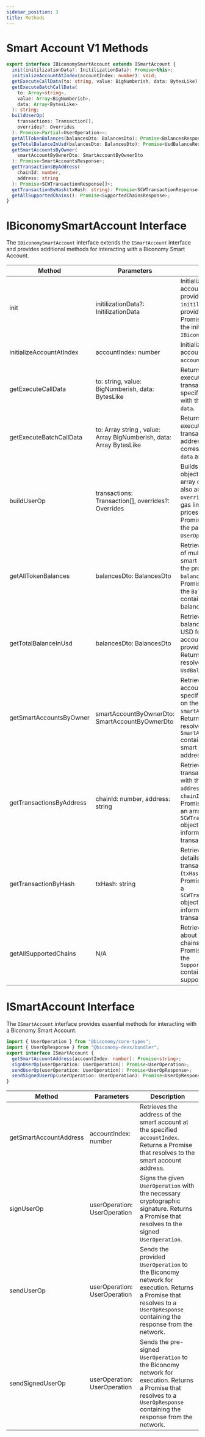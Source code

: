 ```yaml
---
sidebar_position: 3
title: Methods
---
```


# Smart Account V1 Methods

```typescript
export interface IBiconomySmartAccount extends ISmartAccount {
  init(initilizationData?: InitilizationData): Promise<this>;
  initializeAccountAtIndex(accountIndex: number): void;
  getExecuteCallData(to: string, value: BigNumberish, data: BytesLike): string;
  getExecuteBatchCallData(
    to: Array<string>,
    value: Array<BigNumberish>,
    data: Array<BytesLike>
  ): string;
  buildUserOp(
    transactions: Transaction[],
    overrides?: Overrides
  ): Promise<Partial<UserOperation>>;
  getAllTokenBalances(balancesDto: BalancesDto): Promise<BalancesResponse>;
  getTotalBalanceInUsd(balancesDto: BalancesDto): Promise<UsdBalanceResponse>;
  getSmartAccountsByOwner(
    smartAccountByOwnerDto: SmartAccountByOwnerDto
  ): Promise<SmartAccountsResponse>;
  getTransactionsByAddress(
    chainId: number,
    address: string
  ): Promise<SCWTransactionResponse[]>;
  getTransactionByHash(txHash: string): Promise<SCWTransactionResponse>;
  getAllSupportedChains(): Promise<SupportedChainsResponse>;
}
```

# IBiconomySmartAccount Interface

The `IBiconomySmartAccount` interface extends the `ISmartAccount` interface and provides additional methods for interacting with a Biconomy Smart Account.

| Method                   | Parameters                                                          | Description                                                                                                                                                                                                                 |     |
| ------------------------ | ------------------------------------------------------------------- | --------------------------------------------------------------------------------------------------------------------------------------------------------------------------------------------------------------------------- | --- |
| init                     | initilizationData?: InitilizationData                               | Initializes the smart account with the provided `initilizationData`, if provided. Returns a Promise that resolves to the initialized `IBiconomySmartAccount`.                                                               |
| initializeAccountAtIndex | accountIndex: number                                                | Initializes the smart account at the specified `accountIndex`.                                                                                                                                                              |
| getExecuteCallData       | to: string, value: BigNumberish, data: BytesLike                    | Returns the call data for executing a single transaction to the specified address (`to`) with the given `value` and `data`.                                                                                                 |
| getExecuteBatchCallData  | to: Array string , value: Array BigNumberish, data: Array BytesLike | Returns the call data for executing a batch of transactions to multiple addresses (`to`) with the corresponding `value` and `data` arrays.                                                                                  |
| buildUserOp              | transactions: Transaction[], overrides?: Overrides                  | Builds a `UserOperation` object from the provided array of `Transaction`s. It also accepts optional `overrides` for specifying gas limits and gas prices. Returns a Promise that resolves to the partial `UserOperation`.   |
| getAllTokenBalances      | balancesDto: BalancesDto                                            | Retrieves the balances of multiple tokens for the smart account based on the provided `balancesDto`. Returns a Promise that resolves to the `BalancesResponse` containing the token balances.                               |
| getTotalBalanceInUsd     | balancesDto: BalancesDto                                            | Retrieves the total balance of all tokens in USD for the smart account based on the provided `balancesDto`. Returns a Promise that resolves to the `UsdBalanceResponse`.                                                    |
| getSmartAccountsByOwner  | smartAccountByOwnerDto: SmartAccountByOwnerDto                      | Retrieves all smart accounts owned by the specified address based on the provided `smartAccountByOwnerDto`. Returns a Promise that resolves to the `SmartAccountsResponse` containing the array of smart account addresses. |
| getTransactionsByAddress | chainId: number, address: string                                    | Retrieves the transactions associated with the specified `address` on the given `chainId`. Returns a Promise that resolves to an array of `SCWTransactionResponse` objects containing information about the transactions.   |
| getTransactionByHash     | txHash: string                                                      | Retrieves the transaction details for the specified transaction hash (`txHash`). Returns a Promise that resolves to a `SCWTransactionResponse` object containing information about the transaction.                         |
| getAllSupportedChains    | N/A                                                                 | Retrieves information about all supported chains. Returns a Promise that resolves to the `SupportedChainsResponse` containing the list of supported chains.                                                                 |

# ISmartAccount Interface

The `ISmartAccount` interface provides essential methods for interacting with a Biconomy Smart Account.

```typescript
import { UserOperation } from "@biconomy/core-types";
import { UserOpResponse } from "@biconomy-devx/bundler";
export interface ISmartAccount {
  getSmartAccountAddress(accountIndex: number): Promise<string>;
  signUserOp(userOperation: UserOperation): Promise<UserOperation>;
  sendUserOp(userOperation: UserOperation): Promise<UserOpResponse>;
  sendSignedUserOp(userOperation: UserOperation): Promise<UserOpResponse>;
}
```

| Method                 | Parameters                   | Description                                                                                                                                                                 |
| ---------------------- | ---------------------------- | --------------------------------------------------------------------------------------------------------------------------------------------------------------------------- |
| getSmartAccountAddress | accountIndex: number         | Retrieves the address of the smart account at the specified `accountIndex`. Returns a Promise that resolves to the smart account address.                                   |
| signUserOp             | userOperation: UserOperation | Signs the given `UserOperation` with the necessary cryptographic signature. Returns a Promise that resolves to the signed `UserOperation`.                                  |
| sendUserOp             | userOperation: UserOperation | Sends the provided `UserOperation` to the Biconomy network for execution. Returns a Promise that resolves to a `UserOpResponse` containing the response from the network.   |
| sendSignedUserOp       | userOperation: UserOperation | Sends the pre-signed `UserOperation` to the Biconomy network for execution. Returns a Promise that resolves to a `UserOpResponse` containing the response from the network. |
